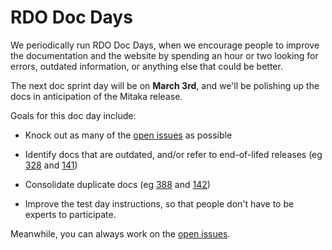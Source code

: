 # RDO Doc Days

We periodically run RDO Doc Days, when we encourage people to improve
the documentation and the website by spending an hour or two looking for
errors, outdated information, or anything else that could be better.

The next doc sprint day will be on **March 3rd**, and we'll be polishing
up the docs in anticipation of the Mitaka release.  

Goals for this doc day include:

* Knock out as many of the [open issues](https://github.com/redhat-openstack/website/issues) as possible

* Identify docs that are outdated, and/or refer to end-of-lifed releases (eg [328](https://github.com/redhat-openstack/website/issues/328) and [141](https://github.com/redhat-openstack/website/issues/141))

* Consolidate duplicate docs (eg [388](https://github.com/redhat-openstack/website/issues/388) and [142](https://github.com/redhat-openstack/website/issues/142))

* Improve the test day instructions, so that people don't have to be experts to participate.

Meanwhile, you can always work on the [open issues](https://github.com/redhat-openstack/website/issues).


